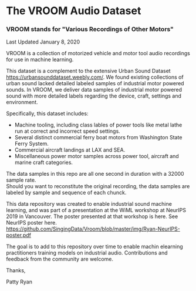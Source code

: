 # The VROOM Audio Dataset 
### VROOM stands for "Various Recordings of Other Motors"
Last Updated January 8, 2020

VROOM is a collection of motorized vehicle and motor tool audio recordings for use in machine learning.

This dataset is a complement to the extensive Urban Sound Dataset https://urbansounddataset.weebly.com/. We found existing collections of urban sound lacked detailed labeled samples of industrial motor powered sounds.  In VROOM, we deliver data samples of industrial motor powered sound with more detailed labels regarding the device, craft, settings and environment.

Specifically, this dataset includes:
- Machine tooling, including class lables of power tools like metal lathe run at correct and incorrect speed settings.
- Several distinct commercial ferry boat motors from Washington State Ferry System.
- Commercial aircraft landings at LAX and SEA.  
- Miscellaneous power motor samples across power tool, aircraft and marine craft categories.

The data samples in this repo are all one second in duration with a 32000 sample rate.  
Should you want to reconstitute the original recording, the data samples are labeled by sample and sequence of each chunck.

This data repository was created to enable industrial sound machine learning, and was part of a presentation at the WiML workshop at NeurIPS 2019 in Vancouver. The poster presented at that workshop is here.  See NeurIPS poster here.  https://github.com/SingingData/Vroom/blob/master/img/Ryan-NeurIPS-poster.pdf

The goal is to add to this repository over time to enable machin elearning practitioners training models on industrial audio.  Contributions and feedback from the community are welcome.

Thanks,

Patty Ryan

